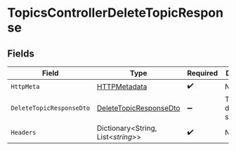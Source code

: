 # TopicsControllerDeleteTopicResponse


## Fields

| Field                                                                       | Type                                                                        | Required                                                                    | Description                                                                 |
| --------------------------------------------------------------------------- | --------------------------------------------------------------------------- | --------------------------------------------------------------------------- | --------------------------------------------------------------------------- |
| `HttpMeta`                                                                  | [HTTPMetadata](../../Models/Components/HTTPMetadata.md)                     | :heavy_check_mark:                                                          | N/A                                                                         |
| `DeleteTopicResponseDto`                                                    | [DeleteTopicResponseDto](../../Models/Components/DeleteTopicResponseDto.md) | :heavy_minus_sign:                                                          | Topic deleted successfully                                                  |
| `Headers`                                                                   | Dictionary<String, List<*string*>>                                          | :heavy_check_mark:                                                          | N/A                                                                         |